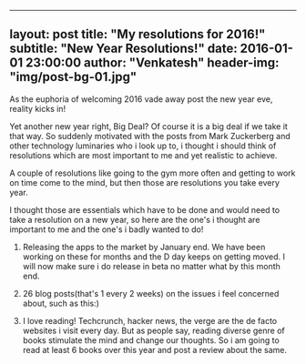 
---
layout:     post
title:      "My resolutions for 2016!"
subtitle:   "New Year Resolutions!"
date:       2016-01-01 23:00:00
author:     "Venkatesh"
header-img: "img/post-bg-01.jpg"
---

As the euphoria of welcoming 2016 vade away post the new year eve, reality kicks in! 

Yet another new year right, Big Deal? Of course it is a big deal if we take it that way. So suddenly motivated with the posts 
from Mark Zuckerberg and other technology luminaries who i look up to, i thought i should think of resolutions which are most important to me and yet 
realistic to achieve.

A couple of resolutions like going to the gym more often and getting to work on time come to the mind, but then those are resolutions you take every year.

I thought those are essentials which have to be done and would need to take a resolution on a new year, so here are the one's i thought are
important to me and the one's i badly wanted to do!

1. Releasing the apps to the market by January end. We have been working on these for months and the D day keeps on getting moved. I will
now make sure i do release in beta no matter what by this month end.

2. 26 blog posts(that's 1 every 2 weeks) on the issues i feel concerned about, such as this:)

3. I love reading! Techcrunch, hacker news, the verge are the de facto websites i visit every day. But as people say, reading diverse genre
of books stimulate the mind and change our thoughts. So i am going to read at least 6 books over this year and post a review about the same.

